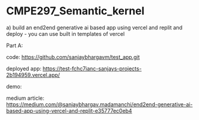 # CMPE297_Semantic_kernel
a) build an end2end generative ai based app using vercel and replit and deploy - you can use built in templates of vercel

Part A:

code: 
https://github.com/sanjaybhargavm/test_app.git

deployed app: 
https://test-fchc7ianc-sanjays-projects-2b194959.vercel.app/

demo:


medium article: 
https://medium.com/@sanjaybhargav.madamanchi/end2end-generative-ai-based-app-using-vercel-and-replit-e35777ec0eb4

